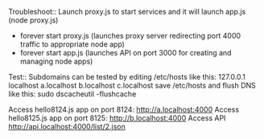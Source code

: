 Troubleshoot::
Launch proxy.js to start services and it will launch app.js (node proxy.js)
- forever start proxy.js (launches proxy server redirecting port 4000 traffic to appropriate node app)
- forever start app.js (launches API on port 3000 for creating and managing node apps)

Test::
Subdomains can be tested by editing /etc/hosts like this:
127.0.0.1    localhost  a.localhost  b.localhost  c.localhost
save /etc/hosts and flush DNS like this: sudo dscacheutil -flushcache

Access hello8124.js app on port 8124: http://a.localhost:4000
Access hello8125.js app on port 8125: http://b.localhost:4000
Access API http://api.localhost:4000/list/2.json
